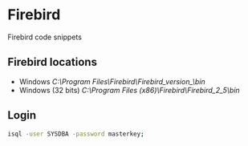 # Firebird
Firebird code snippets

## Firebird locations
* Windows           *C:\Program Files\Firebird\Firebird_version_\bin*
* Windows (32 bits) *C:\Program Files (x86)\Firebird\Firebird_2_5\bin*

## Login

```bash
isql -user SYSDBA -password masterkey;
```
